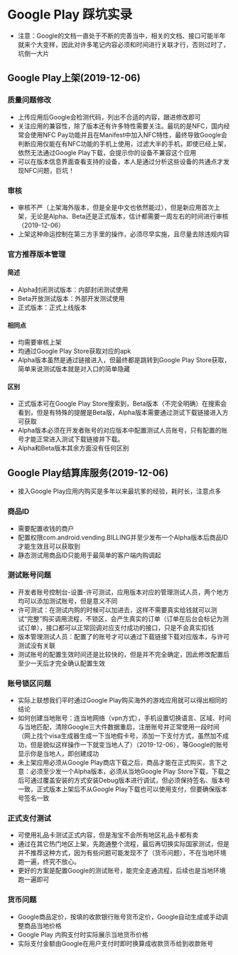 # Google Play 踩坑实录

* 注意：Google的文档一直处于不断的完善当中，相关的文档、接口可能半年就来个大变样，因此对许多笔记内容必须和时间进行关联才行，否则过时了，坑倒一大片

## Google Play上架(2019-12-06)

### 质量问题修改

* 上传应用后Google会检测代码，列出不合适的内容，跟进修改即可
* 关注应用的兼容性，除了版本还有许多特性需要关注。最坑的是NFC，国内经常会使用NFC Pay功能并且在Manifest中加入NFC特性，最终导致Google会判断应用仅能在有NFC功能的手机上使用，过滤大半的手机，即使已经上架，依然无法通过Google Play下载，会提示你的设备不兼容这个应用
* 可以在版本信息界面查看支持的设备，本人是通过分析这些设备的共通点才发现NFC问题，巨坑！

### 审核

* 审核不严（上架海外版本，但是全是中文也依然能过），但是新应用首次上架，无论是Alpha、Beta还是正式版本，估计都需要一周左右的时间进行审核（2019-12-06）
* 上架这种命运控制在第三方手里的操作，必须尽早实施，且尽量去除违规内容

### 官方推荐版本管理

#### 简述

* Alpha封闭测试版本：内部封闭测试使用
* Beta开放测试版本：外部开发测试使用
* 正式版本：正式上线版本

#### 相同点

* 均需要审核上架
* 均通过Google Play Store获取对应的apk
* Alpha版本虽然是通过链接进入，但最终都是跳转到Google Play Store获取，简单来说测试版本就是对入口的简单隐藏

#### 区别

* 正式版本可在Google Play Store搜索到，Beta版本（不完全明确）在搜索会看到，但是有特殊的提醒是Beta版，Alpha版本需要通过测试下载链接进入方可获取
* Alpha版本必须在开发者账号的对应版本中配置测试人员账号，只有配置的账号才能正常进入测试下载链接并下载。
* Alpha和Beta版本其余方面没有任何区别

## Google Play结算库服务(2019-12-06)

* 接入Google Play应用内购买是多年以来最坑爹的经验，耗时长，注意点多

### 商品ID

* 需要配置收钱的商户
* 配置权限com.android.vending.BILLING并至少发布一个Alpha版本后商品ID才能生效且可以获取到
* 静态测试用商品ID只能用于最简单的客户端内购调起

### 测试账号问题

* 开发者账号控制台-设置-许可测试，应用版本对应的管理测试人员，两个地方均可以添加测试账号，但是意义不同
* 许可测试：在测试内购的时候可以加进去，这样不需要真实给钱就可以测试“完整”购买调用流程，不锁区，会产生真实的订单（订单在后台会标记为测试订单），接口都可以正常回调对应支付成功的接口，只是不会真实扣钱
* 版本管理测试人员：配置了的账号才可以通过下载链接下载对应版本，与许可测试没有关联
* 测试账号的配置生效时间还是比较快的，但是并不完全确定，因此修改配置后至少一天后才完全确认配置生效

### 账号锁区问题

* 实际上联想我们平时通过Google Play购买海外的游戏应用就可以得出相同的结论
* 如何创建当地账号：连当地网络（vpn方式），手机设置切换语言、区域、时间与当地匹配，清除Google三大件数据重启，注册账号并正常使用一段时间（网上找个visa生成器生成一下当地假卡号，添加一下支付方式，虽然加不成功，但是貌似这样操作一下就变当地人了）（2019-12-06），等Google的账号显示你是当地人，即创建成功
* 未上架应用必须从Google Play商店下载之后，商品才能在正式购买，言下之意：必须至少发一个Alpha版本，必须从当地Google Play Store下载，下载之后可通过覆盖安装的方式安装Debug版本进行调试，但必须保持签名、版本号一致，正式版本上架后不从Google Play下载也可以使用支付，但要确保版本号签名一致

### 正式支付测试

* 可使用礼品卡测试正式内容，但是淘宝不会所有地区礼品卡都有卖
* 通过在其它热门地区上架，先跑通整个流程，最后再切换实际国家测试，但是并不推荐这种方式，因为有些问题可能发现不了（货币问题），不在当地环境跑一遍，终究不放心。
* 更好的方案是配置Google的测试账号，能完全走通流程，后续也是当地环境跑一遍即可

### 货币问题

* Google商品定价，按填的收款银行账号货币定价，Google自动生成或手动调整商品当地价格
* Google Play 内购支付时实际展示当地货币价格
* 实际支付金额由Google在用户支付时即时换算成收款货币给到收款账号